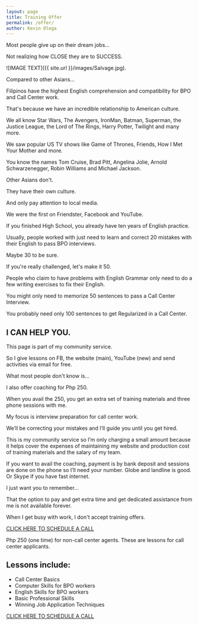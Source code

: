 ```yaml
--- 
layout: page 
title: Training Offer
permalink: /offer/ 
author: Kevin Olega 
--- 
```

Most people give up on their dream jobs... 

Not realizing how CLOSE they are to SUCCESS.

![IMAGE TEXT]({{ site.url }}/images/Salvage.jpg).

Compared to other Asians... 

Filipinos have the highest English comprehension and compatibility for BPO and Call Center work.

That's because we have an incredible relationship to American culture.

We all know Star Wars, The Avengers, IronMan, Batman, Superman, the Justice League, the Lord of The Rings, Harry Potter, Twilight and many more.

We saw popular US TV shows like Game of Thrones, Friends, How I Met Your Mother and more.

You know the names Tom Cruise, Brad Pitt, Angelina Jolie, Arnold Schwarzenegger, Robin Williams and Michael Jackson.

Other Asians don't.

They have their own culture.

And only pay attention to local media.

We were the first on Friendster, Facebook and YouTube.

If you finished High School, you already have ten years of English practice. 

Usually, people worked with just need to learn and correct 20 mistakes with their English to pass BPO interviews.

Maybe 30 to be sure.

If you're really challenged, let's make it 50.

People who claim to have problems with English Grammar only need to do a few writing exercises to fix their English.

You might only need to memorize 50 sentences to pass a Call Center Interview.

You probably need only 100 sentences to get Regularized in a Call Center.

## I CAN HELP YOU.

This page is part of my community service.

So I give lessons on FB, the website (main), YouTube (new) and send activities via email for free.

What most people don't know is...

I also offer coaching for Php 250.

When you avail the 250, you get an extra set of training materials and three phone sessions with me.

My focus is interview preparation for call center work.

We’ll be correcting your mistakes and I’ll guide you until you get hired.

This is my community service so I’m only charging a small amount because it helps cover the expenses of maintaining my website and production cost of training materials and the salary of my team.

If you want to avail the coaching, payment is by bank deposit and sessions are done on the phone so I’ll need your number. Globe and landline is good. Or Skype if you have fast internet.

I just want you to remember...

That the option to pay and get extra time and get dedicated assistance from me is not available forever.

When I get busy with work, I don't accept training offers.

[CLICK HERE TO SCHEDULE A CALL](http://callcentertrainingtips.com/schedule)

Php 250 (one time) for non-call center agents. These are lessons for call center applicants.

## Lessons include:

- Call Center Basics
- Computer Skills for BPO workers
- English Skills for BPO workers
- Basic Professional Skills
- Winning Job Application Techniques

[CLICK HERE TO SCHEDULE A CALL](http://callcentertrainingtips.com/schedule)
